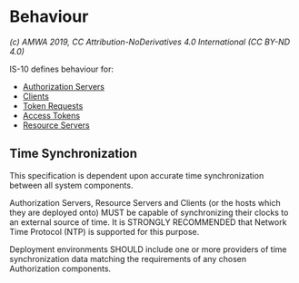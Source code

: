 # Behaviour

_(c) AMWA 2019, CC Attribution-NoDerivatives 4.0 International (CC BY-ND 4.0)_

IS-10 defines behaviour for:

-   [Authorization Servers](4.1.%20Behaviour%20-%20Authorization%20Servers.md)
-   [Clients](4.2.%20Behaviour%20-%20Clients.md)
-   [Token Requests](4.3.%20Behaviour%20-%20Token%20Requests.md)
-   [Access Tokens](4.4.%20Behaviour%20-%20Access%20Tokens.md)
-   [Resource Servers](4.5.%20Behaviour%20-%20Resource%20Servers.md)


## Time Synchronization

This specification is dependent upon accurate time synchronization between all system components.

Authorization Servers, Resource Servers and Clients (or the hosts which they are deployed onto) MUST be capable of
synchronizing their clocks to an external source of time. It is STRONGLY RECOMMENDED that Network Time Protocol (NTP) is
supported for this purpose.

Deployment environments SHOULD include one or more providers of time synchronization data matching the requirements of
any chosen Authorization components.
